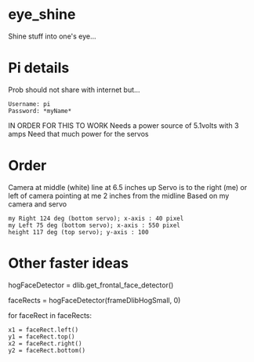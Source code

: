 # eye_shine
Shine stuff into one's eye...

# Pi details
Prob should not share with internet but...

    Username: pi
    Password: *myName*

IN ORDER FOR THIS TO WORK
Needs a power source of 5.1volts with 3 amps
Need that much power for the servos

# Order
Camera at middle (white) line at 6.5 inches up
Servo is to the right (me) or left of camera pointing at me 2 inches from the midline
Based on my camera and servo

	my Right 124 deg (bottom servo); x-axis : 40 pixel
	my Left 75 deg (bottom servo); x-axis : 550 pixel
	height 117 deg (top servo); y-axis : 100
    

# Other faster ideas
hogFaceDetector = dlib.get_frontal_face_detector()

faceRects = hogFaceDetector(frameDlibHogSmall, 0)

for faceRect in faceRects:

    x1 = faceRect.left()
    y1 = faceRect.top()
    x2 = faceRect.right()
    y2 = faceRect.bottom()
